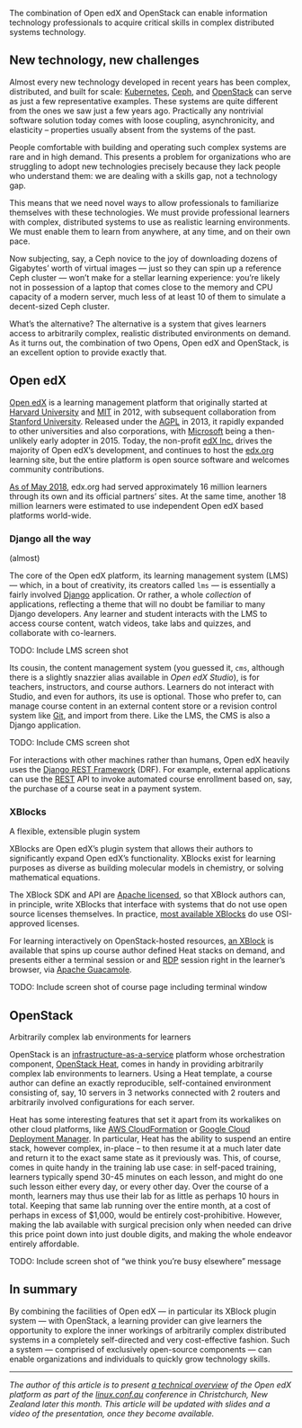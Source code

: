 The combination of Open edX and OpenStack can enable information
technology professionals to acquire critical skills in complex
distributed systems technology.

## New technology, new challenges

Almost every new technology developed in recent years has been
complex, distributed, and built for scale:
[Kubernetes](https://kubernetes.io/), [Ceph](https://ceph.com), and
[OpenStack](https://openstack.org/) can serve as just a few
representative examples. These systems are quite different from the
ones we saw just a few years ago. Practically any nontrivial software
solution today comes with loose coupling, asynchronicity, and
elasticity – properties usually absent from the systems of the
past. 

People comfortable with building and operating such complex systems
are rare and in high demand.  This presents a problem for
organizations who are struggling to adopt new technologies precisely
because they lack people who understand them: we are dealing with a
skills gap, not a technology gap.

This means that we need novel ways to allow professionals to
familiarize themselves with these technologies. We must provide
professional learners with complex, distributed systems to use as
realistic learning environments. We must enable them to learn from
anywhere, at any time, and on their own pace.

Now subjecting, say, a Ceph novice to the joy of downloading dozens
of Gigabytes’ worth of virtual images — just so they can spin up a
reference Ceph cluster — won’t make for a stellar learning experience:
you’re likely not in possession of a laptop that comes close to the
memory and CPU capacity of a modern server, much less of at least 10
of them to simulate a decent-sized Ceph cluster.

What’s the alternative? The alternative is a system that gives
learners access to arbitrarily complex, realistic distributed
environments on demand. As it turns out, the combination of two Opens,
Open edX and OpenStack, is an excellent option to provide exactly
that.


## Open edX

<!-- Note --> 

[Open edX](https://open.edx.org/) is a learning management platform
that originally started at [Harvard
University](https://www.harvard.edu/) and [MIT](https://www.mit.edu/)
in 2012, with subsequent collaboration from [Stanford
University](https://www.stanford.edu/). Released under the
[AGPL](https://tldrlegal.com/license/gnu-affero-general-public-license-v3-(agpl-3.0))
in 2013, it rapidly expanded to other universities and also
corporations, with [Microsoft](https://www.microsoft.com/) being a
then-unlikely early adopter in 2015. Today, the non-profit [edX
Inc.](https://www.edx.org/) drives the majority of Open edX’s
development, and continues to host the [edx.org](https://www.edx.org)
learning site, but the entire platform is open source software and
welcomes community contributions.

[As of May 2018](https://blog.edx.org/furthering-the-edx-mission),
edx.org had served approximately 16 million learners through its own
and its official partners’ sites. At the same time, another 18 million
learners were estimated to use independent Open edX based platforms
world-wide.


### Django all the way
(almost)

<!-- Note -->

The core of the Open edX platform, its learning management system
(LMS) — which, in a bout of creativity, its creators called `lms` — is
essentially a fairly involved [Django](https://www.djangoproject.com/)
application. Or rather, a whole _collection_ of applications,
reflecting a theme that will no doubt be familiar to many Django
developers. Any learner and student interacts with the LMS to access
course content, watch videos, take labs and quizzes, and collaborate
with co-learners.

TODO: Include LMS screen shot

Its cousin, the content management system (you guessed it, `cms`,
although there is a slightly snazzier alias available in _Open edX
Studio_), is for teachers, instructors, and course authors. Learners
do not interact with Studio, and even for authors, its use is
optional.  Those who prefer to, can manage course content in an
external content store or a revision control system like
[Git](https://git-scm.com/), and import from there. Like the LMS, the
CMS is also a Django application.

TODO: Include CMS screen shot

For interactions with other machines rather than humans, Open edX
heavily uses the [Django REST
Framework](https://www.django-rest-framework.org/) (DRF). For example,
external applications can use the
[REST](https://en.wikipedia.org/wiki/Representational_state_transfer)
API to invoke automated course enrollment based on, say, the purchase
of a course seat in a payment system.


### XBlocks
A flexible, extensible plugin system

<!-- Note -->

XBlocks are Open edX’s plugin system that allows their authors to
significantly expand Open edX’s functionality. XBlocks exist for
learning purposes as diverse as building molecular models in
chemistry, or solving mathematical equations.

The XBlock SDK and API are [Apache
licensed](https://tldrlegal.com/license/apache-license-2.0-(apache-2.0)),
so that XBlock authors can, in principle, write XBlocks that interface
with systems that do not use open source licenses themselves. In
practice, [most available
XBlocks](https://openedx.atlassian.net/wiki/spaces/COMM/pages/43385346/XBlocks+Directory)
do use OSI-approved licenses.

For learning interactively on OpenStack-hosted resources, [an
XBlock](https://github.com/hastexo/hastexo-xblock) is available that
spins up course author defined Heat stacks on demand, and presents
either a terminal session or and
[RDP](https://en.wikipedia.org/wiki/Remote_Desktop_Protocol) session
right in the learner’s browser, via [Apache
Guacamole](https://guacamole.apache.org/).

TODO: Include screen shot of course page including terminal window


## OpenStack
Arbitrarily complex lab environments for learners

<!-- Note -->

OpenStack is an
[infrastructure-as-a-service](https://en.wikipedia.org/wiki/Infrastructure_as_a_service)
platform whose orchestration component, [OpenStack
Heat](https://docs.openstack.org/heat/), comes in handy in providing
arbitrarily complex lab environments to learners. Using a Heat
template, a course author can define an exactly reproducible,
self-contained environment consisting of, say, 10 servers in 3
networks connected with 2 routers and arbitrarily involved
configurations for each server.

Heat has some interesting features that set it apart from its
workalikes on other cloud platforms, like [AWS
CloudFormation](https://aws.amazon.com/cloudformation/) or [Google
Cloud Deployment
Manager](https://cloud.google.com/deployment-manager/). In particular,
Heat has the ability to suspend an entire stack, however complex,
in-place – to then resume it at a much later date and return it to the
exact same state as it previously was. This, of course, comes in quite
handy in the training lab use case: in self-paced training, learners
typically spend 30-45 minutes on each lesson, and might do one such
lesson either every day, or every other day. Over the course of a
month, learners may thus use their lab for as little as perhaps 10
hours in total. Keeping that same lab running over the entire month,
at a cost of perhaps in excess of $1,000, would be entirely
cost-prohibitive. However, making the lab available with surgical
precision only when needed can drive this price point down into just
double digits, and making the whole endeavor entirely affordable.

TODO: Include screen shot of “we think you’re busy elsewhere” message


## In summary

By combining the facilities of Open edX — in particular its XBlock
plugin system — with OpenStack, a learning provider can give learners
the opportunity to explore the inner workings of arbitrarily complex
distributed systems in a completely self-directed and very
cost-effective fashion. Such a system — comprised of exclusively
open-source components — can enable organizations and individuals to
quickly grow technology skills.

* * *

*The author of this article is to present [a technical
overview](https://linux.conf.au/schedule/presentation/121/) of the
Open edX platform as part of the
[linux.conf.au](https://linux.conf.au/) conference in Christchurch,
New Zealand later this month. This article will be updated with slides
and a video of the presentation, once they become available.*
